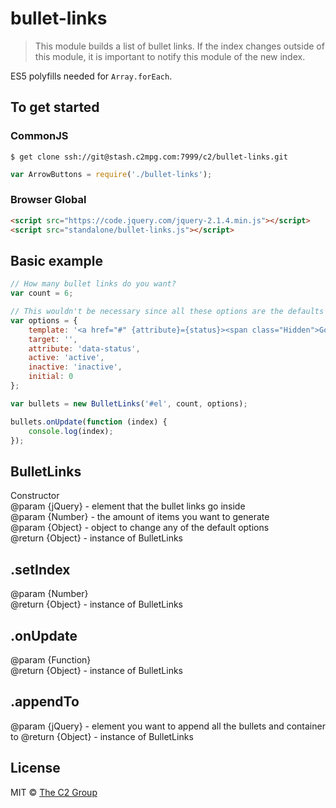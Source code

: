 bullet-links
============

> This module builds a list of bullet links. If the index changes outside of this module, it is important to notify this module of the new index.

ES5 polyfills needed for `Array.forEach`.


To get started
--------------

### CommonJS

```
$ get clone ssh://git@stash.c2mpg.com:7999/c2/bullet-links.git
```

```js
var ArrowButtons = require('./bullet-links');
```

### Browser Global

```html
<script src="https://code.jquery.com/jquery-2.1.4.min.js"></script>
<script src="standalone/bullet-links.js"></script>
```


Basic example
-------------

```js
// How many bullet links do you want?
var count = 6;

// This wouldn't be necessary since all these options are the defaults
var options = {
    template: '<a href="#" {attribute}={status}><span class="Hidden">Go to item {index}</span></a>',
    target: '',
    attribute: 'data-status',
    active: 'active',
    inactive: 'inactive',
    initial: 0
};

var bullets = new BulletLinks('#el', count, options);

bullets.onUpdate(function (index) {
    console.log(index); 
});
```


BulletLinks
------------
Constructor  
@param {jQuery} - element that the bullet links go inside  
@param {Number} - the amount of items you want to generate  
@param {Object} - object to change any of the default options  
@return {Object} - instance of BulletLinks  


.setIndex
---------
@param {Number}  
@return {Object} - instance of BulletLinks  


.onUpdate
---------
@param {Function}  
@return {Object} - instance of BulletLinks  


.appendTo
-------
@param {jQuery} - element you want to append all the bullets and container to
@return {Object} - instance of BulletLinks  


License
-------

MIT © [The C2 Group](https://c2experience.com)

